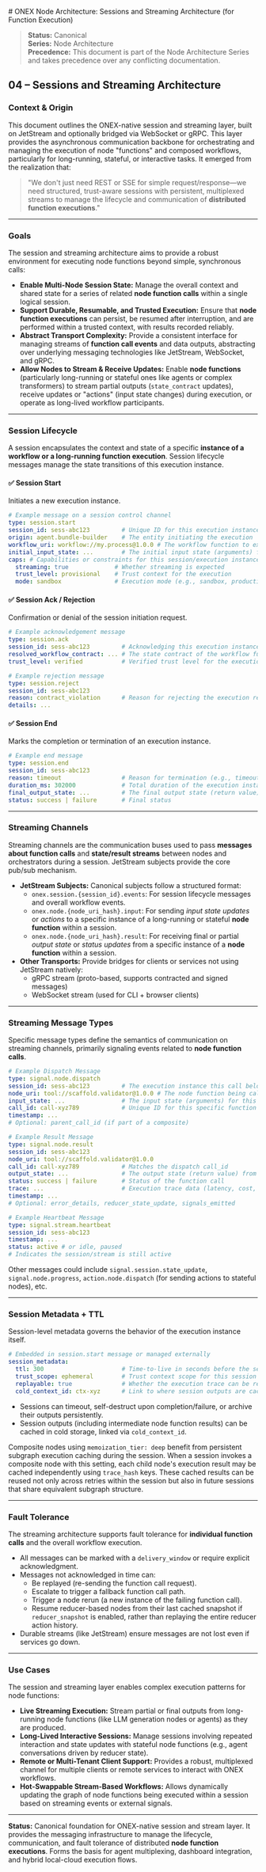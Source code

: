 <file name=0 path=/Volumes/PRO-G40/Code/omnibase/docs/nodes/sessions_and_streaming.md># ONEX Node Architecture: Sessions and Streaming Architecture (for Function Execution)

> **Status:** Canonical  
> **Series:** Node Architecture  
> **Precedence:** This document is part of the Node Architecture Series and takes precedence over any conflicting documentation. 

## 04 – Sessions and Streaming Architecture

### Context & Origin

This document outlines the ONEX-native session and streaming layer, built on JetStream and optionally bridged via WebSocket or gRPC. This layer provides the asynchronous communication backbone for orchestrating and managing the execution of node "functions" and composed workflows, particularly for long-running, stateful, or interactive tasks. It emerged from the realization that:

> "We don't just need REST or SSE for simple request/response—we need structured, trust-aware sessions with persistent, multiplexed streams to manage the lifecycle and communication of **distributed function executions**."

---

### Goals

The session and streaming architecture aims to provide a robust environment for executing node functions beyond simple, synchronous calls:

* **Enable Multi-Node Session State:** Manage the overall context and shared state for a series of related **node function calls** within a single logical session.
* **Support Durable, Resumable, and Trusted Execution:** Ensure that **node function executions** can persist, be resumed after interruption, and are performed within a trusted context, with results recorded reliably.
* **Abstract Transport Complexity:** Provide a consistent interface for managing streams of **function call events** and data outputs, abstracting over underlying messaging technologies like JetStream, WebSocket, and gRPC.
* **Allow Nodes to Stream & Receive Updates:** Enable **node functions** (particularly long-running or stateful ones like agents or complex transformers) to stream partial outputs (`state_contract` updates), receive updates or "actions" (input state changes) during execution, or operate as long-lived workflow participants.

---

### Session Lifecycle

A session encapsulates the context and state of a specific **instance of a workflow or a long-running function execution**. Session lifecycle messages manage the state transitions of this execution instance.

#### ✅ Session Start

Initiates a new execution instance.

```yaml
# Example message on a session control channel
type: session.start
session_id: sess-abc123         # Unique ID for this execution instance
origin: agent.bundle-builder    # The entity initiating the execution
workflow_uri: workflow://my.process@1.0.0 # The workflow function to execute
initial_input_state: ...        # The initial input state (arguments) for the workflow function
caps: # Capabilities or constraints for this session/execution instance
  streaming: true             # Whether streaming is expected
  trust_level: provisional    # Trust context for the execution
  mode: sandbox               # Execution mode (e.g., sandbox, production)
```

#### ✅ Session Ack / Rejection

Confirmation or denial of the session initiation request.

```yaml
# Example acknowledgement message
type: session.ack
session_id: sess-abc123         # Acknowledging this execution instance
resolved_workflow_contract: ... # The state contract of the workflow function
trust_level: verified           # Verified trust level for the execution
```

```yaml
# Example rejection message
type: session.reject
session_id: sess-abc123
reason: contract_violation      # Reason for rejecting the execution request
details: ...
```

#### ✅ Session End

Marks the completion or termination of an execution instance.

```yaml
# Example end message
type: session.end
session_id: sess-abc123
reason: timeout                 # Reason for termination (e.g., timeout, completed, failed)
duration_ms: 302000             # Total duration of the execution instance
final_output_state: ...         # The final output state (return value) of the workflow function
status: success | failure       # Final status
```

---

### Streaming Channels

Streaming channels are the communication buses used to pass **messages about function calls** and **state/result streams** between nodes and orchestrators during a session. JetStream subjects provide the core pub/sub mechanism.

* **JetStream Subjects:** Canonical subjects follow a structured format:
    * `onex.session.{session_id}.events`: For session lifecycle messages and overall workflow events.
    * `onex.node.{node_uri_hash}.input`: For sending *input state updates* or *actions* to a specific instance of a long-running or stateful **node function** within a session.
    * `onex.node.{node_uri_hash}.result`: For receiving final or partial *output state* or *status updates* from a specific instance of a **node function** within a session.
* **Other Transports:** Provide bridges for clients or services not using JetStream natively:
    * gRPC stream (proto-based, supports contracted and signed messages)
    * WebSocket stream (used for CLI + browser clients)

---

### Streaming Message Types

Specific message types define the semantics of communication on streaming channels, primarily signaling events related to **node function calls**.

```yaml
# Example Dispatch Message
type: signal.node.dispatch
session_id: sess-abc123         # The execution instance this call belongs to
node_uri: tool://scaffold.validator@1.0.0 # The node function being called
input_state: ...                # The input state (arguments) for this function call
call_id: call-xyz789            # Unique ID for this specific function call instance
timestamp: ...
# Optional: parent_call_id (if part of a composite)
```

```yaml
# Example Result Message
type: signal.node.result
session_id: sess-abc123
node_uri: tool://scaffold.validator@1.0.0
call_id: call-xyz789            # Matches the dispatch call_id
output_state: ...               # The output state (return value) from the function call
status: success | failure       # Status of the function call
trace: ...                      # Execution trace data (latency, cost, etc.)
timestamp: ...
# Optional: error_details, reducer_state_update, signals_emitted
```

```yaml
# Example Heartbeat Message
type: signal.stream.heartbeat
session_id: sess-abc123
timestamp: ...
status: active # or idle, paused
# Indicates the session/stream is still active
```
Other messages could include `signal.session.state_update`, `signal.node.progress`, `action.node.dispatch` (for sending actions to stateful nodes), etc.

---

### Session Metadata + TTL

Session-level metadata governs the behavior of the execution instance itself.

```yaml
# Embedded in session.start message or managed externally
session_metadata:
  ttl: 300                      # Time-to-live in seconds before the session times out
  trust_scope: ephemeral        # Trust context scope for this session (e.g., ephemeral, persistent)
  replayable: true              # Whether the execution trace can be replayed
  cold_context_id: ctx-xyz      # Link to where session outputs are cached persistently
```

* Sessions can timeout, self-destruct upon completion/failure, or archive their outputs persistently.
* Session outputs (including intermediate node function results) can be cached in cold storage, linked via `cold_context_id`.

Composite nodes using `memoization_tier: deep` benefit from persistent subgraph execution caching during the session. When a session invokes a composite node with this setting, each child node's execution result may be cached independently using `trace_hash` keys. These cached results can be reused not only across retries within the session but also in future sessions that share equivalent subgraph structure.

---

### Fault Tolerance

The streaming architecture supports fault tolerance for **individual function calls** and the overall workflow execution.

* All messages can be marked with a `delivery_window` or require explicit acknowledgment.
* Messages not acknowledged in time can:
    * Be replayed (re-sending the function call request).
    * Escalate to trigger a fallback function call path.
    * Trigger a node rerun (a new instance of the failing function call).
    * Resume reducer-based nodes from their last cached snapshot if `reducer_snapshot` is enabled, rather than replaying the entire reducer action history.
* Durable streams (like JetStream) ensure messages are not lost even if services go down.

---

### Use Cases

The session and streaming layer enables complex execution patterns for node functions:

* **Live Streaming Execution:** Stream partial or final outputs from long-running node functions (like LLM generation nodes or agents) as they are produced.
* **Long-Lived Interactive Sessions:** Manage sessions involving repeated interaction and state updates with stateful node functions (e.g., agent conversations driven by reducer state).
* **Remote or Multi-Tenant Client Support:** Provides a robust, multiplexed channel for multiple clients or remote services to interact with ONEX workflows.
* **Hot-Swappable Stream-Based Workflows:** Allows dynamically updating the graph of node functions being executed within a session based on streaming events or external signals.

---

**Status:** Canonical foundation for ONEX-native session and stream layer. It provides the messaging infrastructure to manage the lifecycle, communication, and fault tolerance of distributed **node function executions**. Forms the basis for agent multiplexing, dashboard integration, and hybrid local-cloud execution flows.